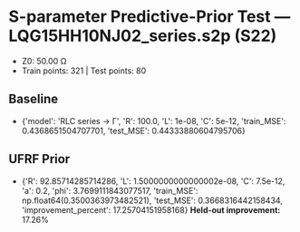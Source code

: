 # S-parameter Predictive-Prior Test — LQG15HH10NJ02_series.s2p (S22)
- Z0: 50.00 Ω
- Train points: 321  |  Test points: 80

## Baseline
- {'model': 'RLC series -> Γ', 'R': 100.0, 'L': 1e-08, 'C': 5e-12, 'train_MSE': 0.4368651504707701, 'test_MSE': 0.44333880604795706}

## UFRF Prior
- {'R': 92.85714285714286, 'L': 1.5000000000000002e-08, 'C': 7.5e-12, 'a': 0.2, 'phi': 3.7699111843077517, 'train_MSE': np.float64(0.3500363973482521), 'test_MSE': 0.3668316442158434, 'improvement_percent': 17.25704151958168}
**Held-out improvement:** 17.26%